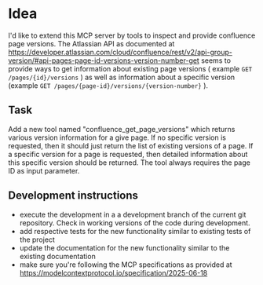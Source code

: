 # Idea
I'd like to extend this MCP server by tools to inspect and provide confluence page versions. The Atlassian API as documented at https://developer.atlassian.com/cloud/confluence/rest/v2/api-group-version/#api-pages-page-id-versions-version-number-get seems to provide ways to get information about existing page versions ( example `GET /pages/{id}/versions` ) as well as information about a specific version (example `GET /pages/{page-id}/versions/{version-number}` ). 
## Task
Add a new tool named "confluence_get_page_versions" which returns various version information for a give page. If no specific version is requested, then it should just return the list of existing versions of a page. If a specific version for a page is requested, then detailed information about this specific version should be returned. The tool always requires the page ID as input parameter. 

## Development instructions
* execute the development in a a development branch of the current git repository. Check in working versions of the code during development.
* add respective tests for the new functionality similar to existing tests of the project
* update the documentation for the new functionality similar to the existing documentation 
* make sure you're following the MCP specifications as provided at https://modelcontextprotocol.io/specification/2025-06-18
 
